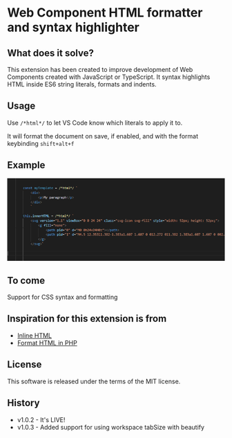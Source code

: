 # Web Component HTML formatter and syntax highlighter

## What does it solve?

This extension has been created to improve development of Web Components created with JavaScript or TypeScript. It syntax highlights HTML inside ES6 string literals, formats and indents.

## Usage

Use `/*html*/` to let VS Code know which literals to apply it to.

It will format the document on save, if enabled, and with the format keybinding `shift+alt+f`

## Example

![](https://github.com/thomas-ziirsen/web-component-vs-code-extension/raw/main/src/images/usage.png)

## To come
Support for CSS syntax and formatting

## Inspiration for this extension is from

* [Inline HTML](https://marketplace.visualstudio.com/items?itemName=colton.inline-html)
* [Format HTML in PHP](https://marketplace.visualstudio.com/items?itemName=rifi2k.format-html-in-php)


## License

This software is released under the terms of the MIT license.

## History

* v1.0.2 - It's LIVE!
* v1.0.3 - Added support for using workspace tabSize with beautify